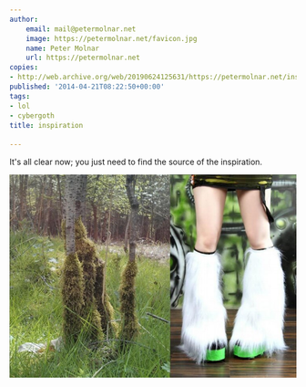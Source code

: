 ```yaml
---
author:
    email: mail@petermolnar.net
    image: https://petermolnar.net/favicon.jpg
    name: Peter Molnar
    url: https://petermolnar.net
copies:
- http://web.archive.org/web/20190624125631/https://petermolnar.net/inspiration/
published: '2014-04-21T08:22:50+00:00'
tags:
- lol
- cybergoth
title: inspiration

---
```


It's all clear now; you just need to find the source of the inspiration.

![legfur](legfur.jpg)